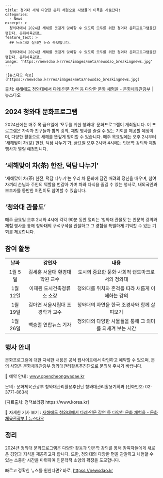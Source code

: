     ---
    title: 청와대 새해 다양한 문화 체험으로 사람들의 이목을 사로잡다!
    categories:
      - News
    excerpt: >
      청와대에서 2024년 새해를 뜻깊게 맞이할 수 있도록 모두를 위한 청와대 문화프로그램을진행한다. 문화체육관광…
    feature_text: >
      ## 뉴스다오 실시간 뉴스 속보입니다.
    
      청와대에서 2024년 새해를 뜻깊게 맞이할 수 있도록 모두를 위한 청와대 문화프로그램을진행한다. 문화체육관광…
    image: 'https://newsdao.kr/res/images/meta/newsdao_breakingnews.jpg'
    ---
    
    ![뉴스다오 속보](httpss://newsdao.kr/res/images/meta/newsdao_breakingnews.jpg)

<p>출처: <a href="httpss://newsdao.kr/2909" rel="dofollow">새해에도 청와대에서 다례·인문 강연 등 다양한 문화 체험을 - 문화체육관광부</a> | 뉴스다오</p>

<h2 data-ke-size="size26">2024 청와대 문화프로그램</h2>
<p data-ke-size="size16">2024년에는 매주 목·금요일에 ‘모두를 위한 청와대’ 문화프로그램이 개최됩니다. 이 프로그램은 가족과 친구들과 함께 강의, 체험 행사를 즐길 수 있는 기회를 제공할 예정이며, 다양한 활동으로 새해를 뜻깊게 맞이할 수 있습니다. 매주 목요일에는 오후 2시부터 ‘새해맞이 차(茶) 한잔, 덕담 나누기’가, 금요일 오후 2시와 4시에는 인문학 강의와 체험 행사가 열릴 예정입니다.</p>

<h2 data-ke-size="size26">‘새해맞이 차(茶) 한잔, 덕담 나누기’</h2>
<p data-ke-size="size16">‘새해맞이 차(茶) 한잔, 덕담 나누기’는 우리 차 문화에 담긴 배려의 정신을 배우며, 참여자끼리 손님과 주인의 역할을 번갈아 가며 차와 다식을 즐길 수 있는 행사로, 내외국인과 보호자를 동반한 어린이도 참여할 수 있습니다.</p>

<h2 data-ke-size="size26">‘청와대 관물도’</h2>
<p data-ke-size="size16">매주 금요일 오후 2시와 4시에 각각 90분 동안 열리는 ‘청와대 관물도’는 인문학 강의와 체험 행사를 통해 청와대의 구석구석을 관찰하고 그 경험을 특별하게 기억할 수 있는 기회를 제공합니다.</p>

<h2 data-ke-size="size26">참여 활동</h2>
<table>
<tbody>
<tr>
<td style="text-align: center; height: 17px;"><b>날짜</b></td>
<td style="text-align: center; height: 17px;"><b>강연자</b></td>
<td style="text-align: center; height: 17px;"><b>내용</b></td>
</tr>
<tr>
<td style="text-align: center; height: 17px;">1월 5일</td>
<td style="text-align: center; height: 17px;">김세훈 서울대 환경대학원 교수</td>
<td style="text-align: center; height: 17px;">도시의 중요한 문화·사회적 랜드마크로서의 청와대</td>
</tr>
<tr>
<td style="text-align: center; height: 17px;">1월 12일</td>
<td style="text-align: center; height: 17px;">이재원 도시건축정류소 소장</td>
<td style="text-align: center; height: 17px;">청와대를 위치와 흔적을 따라 새롭게 이해하는 강의</td>
</tr>
<tr>
<td style="text-align: center; height: 17px;">1월 19일</td>
<td style="text-align: center; height: 17px;">김아연 서울시립대 조경학과 교수</td>
<td style="text-align: center; height: 17px;">청와대의 자연을 한국 조경사와 함께 살펴보기</td>
</tr>
<tr>
<td style="text-align: center; height: 17px;">1월 26일</td>
<td style="text-align: center; height: 17px;">백승렬 연합뉴스 기자</td>
<td style="text-align: center; height: 17px;">청와대의 다양한 사물들을 통해 그 의미를 되새겨 보는 시간</td>
</tr>
</tbody>
</table>

<h2 data-ke-size="size26">행사 안내</h2>
<p data-ke-size="size16">문화프로그램에 대한 자세한 내용은 공식 웹사이트에서 확인하고 예약할 수 있으며, 문의 사항은 문화체육관광부 청와대관리활용추진단으로 문의해 주시기 바랍니다.</p>
<p data-ke-size="size16">🔗 예약 안내 : <a href="httpss://www.opencheongwadae.kr">www.opencheongwadae.kr</a></p>
<p data-ke-size="size16">문의 : 문화체육관광부 청와대관리활용추진단 청와대관리활용기획과 (전화번호: 02-3771-8634)</p>
<p data-ke-size="size16">[자료출처: 정책브리핑 https://www.korea.kr]</p>
<p data-ke-size="size16">🔗 자세한 기사 보기 : <a href="httpss://newsdao.kr/2909">새해에도 청와대에서 다례·인문 강연 등 다양한 문화 체험을 - 문화체육관광부 | 뉴스다오</a></p>
<h2 data-ke-size="size26">정리</h2>
<p data-ke-size="size16">2024년 청와대 문화프로그램은 다양한 활동과 인문학 강의를 통해 참여자들에게 새로운 경험과 지식을 제공하고자 합니다. 또한, 청와대의 다양한 면을 관찰하고 체험할 수 있는 소중한 시간을 마련하여 인문학적 소양의 확장을 도모합니다.</p> 

빠르고 정확한 뉴스를 원한다면? 바로, <a href="httpss://newsdao.kr" rel="dofollow">httpss://newsdao.kr</a>


    
